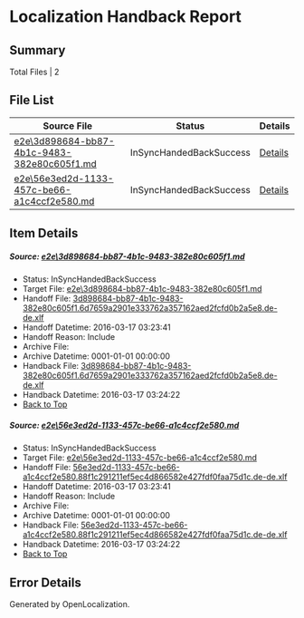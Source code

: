 # <a name='report-top'></a> Localization Handback Report

## Summary
 Total Files | 2

## File List
 Source File | Status | Details 
 ----------- | ------ | ------- 
 [e2e\3d898684-bb87-4b1c-9483-382e80c605f1.md](https://github.com/OpenLocalizationTest/oltest/blob/d4ed5db2b70961318fb19e8f4519265ba553db52/e2e/3d898684-bb87-4b1c-9483-382e80c605f1.md) | InSyncHandedBackSuccess | [Details](#b594d688ccd447967592f6d52992e17d42e220f91)
 [e2e\56e3ed2d-1133-457c-be66-a1c4ccf2e580.md](https://github.com/OpenLocalizationTest/oltest/blob/d4ed5db2b70961318fb19e8f4519265ba553db52/e2e/56e3ed2d-1133-457c-be66-a1c4ccf2e580.md) | InSyncHandedBackSuccess | [Details](#b78aaf2d43a4f2ea5edda156291176ee8c5bdaa42)

## Item Details
##### <a name='b594d688ccd447967592f6d52992e17d42e220f91'></a> Source: [e2e\3d898684-bb87-4b1c-9483-382e80c605f1.md](https://github.com/OpenLocalizationTest/oltest/blob/d4ed5db2b70961318fb19e8f4519265ba553db52/e2e/3d898684-bb87-4b1c-9483-382e80c605f1.md)
* Status: InSyncHandedBackSuccess
* Target File: [e2e\3d898684-bb87-4b1c-9483-382e80c605f1.md](https://github.com/OpenLocalizationTestOrg/oltest.de-de/blob/35c1af67330e69cc7826e6c1ae62fb07c0340a27/e2e/3d898684-bb87-4b1c-9483-382e80c605f1.md)
* Handoff File: [3d898684-bb87-4b1c-9483-382e80c605f1.6d7659a2901e333762a357162aed2fcfd0b2a5e8.de-de.xlf](https://github.com/OpenLocalizationTestOrg/olhandoff/blob/65d07f5e9a779efb85ea7850fe0f289c136c2e69/ol-handoff/OpenLocalizationTestOrg/oltest.de-de/xinjiang/ht/3d898684-bb87-4b1c-9483-382e80c605f1.6d7659a2901e333762a357162aed2fcfd0b2a5e8.de-de.xlf)
* Handoff Datetime: 2016-03-17 03:23:41
* Handoff Reason: Include
* Archive File: 
* Archive Datetime: 0001-01-01 00:00:00
* Handback File: [3d898684-bb87-4b1c-9483-382e80c605f1.6d7659a2901e333762a357162aed2fcfd0b2a5e8.de-de.xlf](https://github.com/OpenLocalizationTestOrg/olhandback/blob/4af2e288f57ec72df2576fe58595e9636583b073/ol-handback/OpenLocalizationTestOrg/oltest.de-de/xinjiang/ht/3d898684-bb87-4b1c-9483-382e80c605f1.6d7659a2901e333762a357162aed2fcfd0b2a5e8.de-de.xlf)
* Handback Datetime: 2016-03-17 03:24:22
* [Back to Top](#report-top)

##### <a name='b78aaf2d43a4f2ea5edda156291176ee8c5bdaa42'></a> Source: [e2e\56e3ed2d-1133-457c-be66-a1c4ccf2e580.md](https://github.com/OpenLocalizationTest/oltest/blob/d4ed5db2b70961318fb19e8f4519265ba553db52/e2e/56e3ed2d-1133-457c-be66-a1c4ccf2e580.md)
* Status: InSyncHandedBackSuccess
* Target File: [e2e\56e3ed2d-1133-457c-be66-a1c4ccf2e580.md](https://github.com/OpenLocalizationTestOrg/oltest.de-de/blob/35c1af67330e69cc7826e6c1ae62fb07c0340a27/e2e/56e3ed2d-1133-457c-be66-a1c4ccf2e580.md)
* Handoff File: [56e3ed2d-1133-457c-be66-a1c4ccf2e580.88f1c291211ef5ec4d866582e427fdf0faa75d1c.de-de.xlf](https://github.com/OpenLocalizationTestOrg/olhandoff/blob/65d07f5e9a779efb85ea7850fe0f289c136c2e69/ol-handoff/OpenLocalizationTestOrg/oltest.de-de/xinjiang/ht/56e3ed2d-1133-457c-be66-a1c4ccf2e580.88f1c291211ef5ec4d866582e427fdf0faa75d1c.de-de.xlf)
* Handoff Datetime: 2016-03-17 03:23:41
* Handoff Reason: Include
* Archive File: 
* Archive Datetime: 0001-01-01 00:00:00
* Handback File: [56e3ed2d-1133-457c-be66-a1c4ccf2e580.88f1c291211ef5ec4d866582e427fdf0faa75d1c.de-de.xlf](https://github.com/OpenLocalizationTestOrg/olhandback/blob/4af2e288f57ec72df2576fe58595e9636583b073/ol-handback/OpenLocalizationTestOrg/oltest.de-de/xinjiang/ht/56e3ed2d-1133-457c-be66-a1c4ccf2e580.88f1c291211ef5ec4d866582e427fdf0faa75d1c.de-de.xlf)
* Handback Datetime: 2016-03-17 03:24:22
* [Back to Top](#report-top)


## Error Details

Generated by OpenLocalization.
